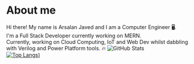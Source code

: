 # About me
Hi there! My name is Arsalan Javed and I am a Computer Engineer 🖥️. 
<br>
I'm a Full Stack Developer currently working on MERN.
<br>
Currently, working on Cloud Computing, IoT and Web Dev whilst dabbling with Verilog and Power Platform tools. 🔥
![GitHub Stats](https://github-readme-stats.vercel.app/api?username=Arsalan40&theme=github_dark)
<br>
[![Top Langs](https://github-readme-stats.vercel.app/api/top-langs/?username=Arsalan40&theme=github_dark))](https://github.com/Arsalan40/github-readme-stats)
